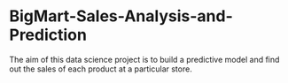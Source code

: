 # BigMart-Sales-Analysis-and-Prediction
The aim of this data science project is to build a predictive model and find out the sales of each product at a particular store.

